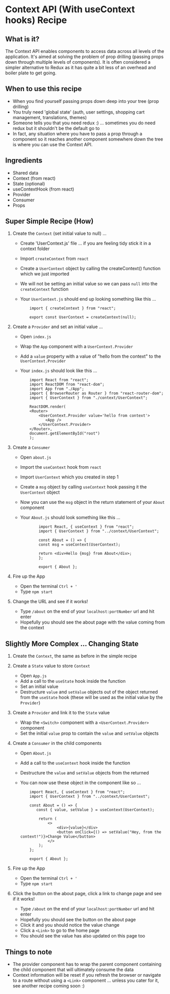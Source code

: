 # Context API (With useContext hooks) Recipe

## What is it?

The Context API enables components to access data across all levels of the application. It's aimed at solving the problem of prop drilling (passing props down through multiple levels of components). It is often considered a simpler alternative to Redux as it has quite a bit less of an overhead and boiler plate to get going.

## When to use this recipe

- When you find yourself passing props down deep into your tree (prop drilling)
- You truly need 'global state' (auth, user settings, shopping cart management, translations, themes)
- Someone tells you that you need redux :) ... sometimes you do need redux but it shouldn't be the default go to
- In fact, any situation where you have to pass a prop through a component so it reaches another component somewhere down the tree is where you can use the Context API.

## Ingredients

- Shared data
- Context (from react)
- State (optional)
- useContextHook (from react)
- Provider
- Consumer
- Props

## Super Simple Recipe (How)

1. Create the `Context` (set initial value to null) ...

   - Create 'UserContext.js' file ... if you are feeling tidy stick it in a context folder
   - Import `createContext` from `react`
   - Create a `UserContext` object by calling the createContext() function which we just imported
   - We will not be setting an initial value so we can pass `null` into the `createContext` function
   - Your `UserContext.js` should end up looking something like this ...

     ```
         import { createContext } from "react";

         export const UserContext = createContext(null);
     ```

2. Create a `Provider` and set an initial value ...

   - Open `index.js`
   - Wrap the `App` component with a `UserContext.Provider`
   - Add a `value` property with a value of "hello from the context" to the `UserContext.Provider`
   - Your `index.js` should look like this ...

     ```
         import React from "react";
         import ReactDOM from "react-dom";
         import App from "./App";
         import { BrowserRouter as Router } from "react-router-dom";
         import { UserContext } from "./context/UserContext";

         ReactDOM.render(
         <Router>
             <UserContext.Provider value='hello from context'>
                <App />
             </UserContext.Provider>
         </Router>,
         document.getElementById("root")
         );
     ```

3. Create a `Consumer`

   - Open `about.js`
   - Import the `useContext` hook from `react`
   - Import `UserContext` which you created in step 1
   - Create a `msg` object by calling `useContext` hook passing it the `UserContext` object
   - Now you can use the `msg` object in the return statement of your `About` component
   - Your `About.js` should look something like this ...

     ```
             import React, { useContext } from "react";
             import { UserContext } from "../context/UserContext";

             const About = () => {
             const msg = useContext(UserContext);

             return <div>Hello {msg} from About</div>;
             };

             export { About };
     ```

4. Fire up the App

   - Open the terminal `Ctrl + '`
   - Type `npm start`

5. Change the URL and see if it works!

   - Type `/about` on the end of your `localhost:portNumber` url and hit enter
   - Hopefully you should see the about page with the value coming from the context

## Slightly More Complex ... Changing State

1. Create the `Context`, the same as before in the simple recipe

2. Create a `State` value to store `Context`

   - Open `App.js`
   - Add a call to the `useState` hook inside the function
   - Set an initial value
   - Destructure `value` and `setValue` objects out of the object returned from the `useState` hook (these will be used as the initial value by the `Provider`)

3. Create a `Provider` and link it to the `State` value

   - Wrap the `<Switch>` component with a `<UserContext.Provider>` component
   - Set the initial `value` prop to contain the `value` and `setValue` objects

4. Create a `Consumer` in the child components

   - Open `About.js`
   - Add a call to the `useContext` hook inside the function
   - Destructure the `value` and `setValue` objects from the returned
   - You can now use these object in the component like so ...

     ```
         import React, { useContext } from "react";
         import { UserContext } from "../context/UserContext";

         const About = () => {
            const { value, setValue } = useContext(UserContext);

             return (
                 <>
                     <div>{value}</div>
                     <button onClick={() => setValue("Hey, from the context!")}>Change Value</button>
                 </>
             );
         };

         export { About };
     ```

5. Fire up the App

   - Open the terminal `Ctrl + '`
   - Type `npm start`

6. Click the button on the about page, click a link to change page and see if it works!

   - Type `/about` on the end of your `localhost:portNumber` url and hit enter
   - Hopefully you should see the button on the about page
   - Click it and you should notice the value change
   - Click a `<Link>` to go to the home page
   - You should see the value has also updated on this page too

## Things to note

- The provider component has to wrap the parent component containing the child component that will ultimately consume the data
- Context information will be reset if you refresh the browser or navigate to a route without using a `<Link>` component ... unless you cater for it, see another recipe coming soon :)

